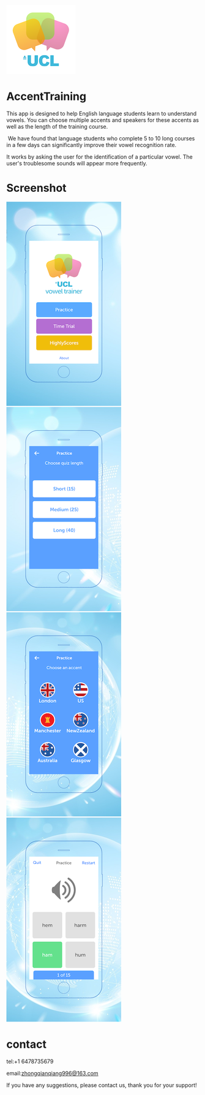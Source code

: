 
![image](https://github.com/ttvkenvin/AccentTraining/blob/master/180.png)

# AccentTraining

This app is designed to help English language students learn to understand vowels. You can choose multiple accents and speakers for these accents as well as the length of the training course.

 We have found that language students who complete 5 to 10 long courses in a few days can significantly improve their vowel recognition rate. 
 
 It works by asking the user for the identification of a particular vowel. The user's troublesome sounds will appear more frequently.
 
 # Screenshot
 
 ![image](https://github.com/ttvkenvin/AccentTraining/blob/master/one.png)
 ![image](https://github.com/ttvkenvin/AccentTraining/blob/master/two.png)
 ![image](https://github.com/ttvkenvin/AccentTraining/blob/master/three.png)
 ![image](https://github.com/ttvkenvin/AccentTraining/blob/master/five.png)
 
 # contact
 
 tel:+1 6478735679
 
 email:zhongqianqiang996@163.com
 
 If you have any suggestions, please contact us, thank you for your support!

